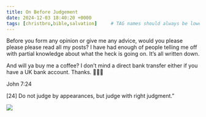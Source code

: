 ```yaml
---
title: On Before Judgement
date: 2024-12-03 18:40:20 +0000
tags: [christbro,bible,salvation]     # TAG names should always be lowercase
---
```


Before you form any opinion or give me any advice, would you please please please read all my posts? I have had enough of people telling me off with partial knowledge about what the heck is going on. It’s all written down.

And will ya buy me a coffee? I don’t mind a direct bank transfer either if you have a UK bank account. Thanks. 🙏🫶😘

John 7:24

[24] Do not judge by appearances, but judge with right judgment.”

![](/4816c773a9e5a2ff8cee95ae01ba43f0.jpeg)